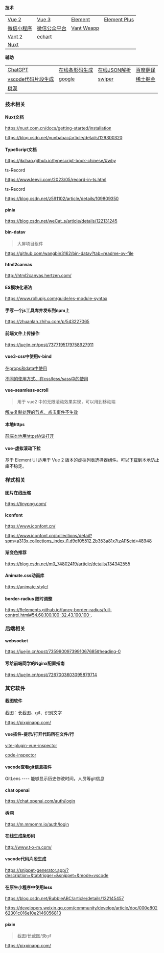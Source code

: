 **技术**

|                                                              |                                                           |                                                             |                                                              |
| ------------------------------------------------------------ | --------------------------------------------------------- | ----------------------------------------------------------- | ------------------------------------------------------------ |
| [Vue 2](https://v2.cn.vuejs.org/)                            | [Vue 3](https://cn.vuejs.org/)                            | [Element](https://element.eleme.cn/#/zh-CN/component/input) | [Element Plus](https://element-plus-docs.bklab.cn/zh-CN/component/input.html) |
| [微信小程序](https://developers.weixin.qq.com/miniprogram/dev/framework/) | [微信公众平台](https://mp.weixin.qq.com/)                 | [Vant Weapp](https://vant-ui.github.io/vant-weapp/#/home)   |                                                              |
| [Vant 2](https://vant-ui.github.io/vant/v2/#/zh-CN/)         | [echart](https://echarts.apache.org/zh/option.html#title) |                                                             |                                                              |
| [Nuxt](https://nuxt.com.cn/)                                 |                                                           |                                                             |                                                              |

**辅助**

|                                                      |                                         |                                                        |                                                              |
| ---------------------------------------------------- | --------------------------------------- | ------------------------------------------------------ | ------------------------------------------------------------ |
| [ChatGPT](https://chat.openai.com/auth/login)        | [在线条形码生成](http://www.t-x-m.com/) | [在线JSON解析](https://www.sojson.com/)                | [百度翻译](https://fanyi.baidu.com/mtpe-individual/multimodal#/) |
| [vscode代码片段生成](https://snippet-generator.app/) | [google](https://www.google.com.hk/)    | [swiper](https://www.swiper.com.cn/api/start/new.html) | [稀土掘金](https://juejin.cn/)                               |
| [树洞](https://m.mmomm.io/auth/login)                |                                         |                                                        |                                                              |





### 技术相关

#### Nuxt文档

https://nuxt.com.cn/docs/getting-started/installation

https://blog.csdn.net/yunbabac/article/details/129300320



#### TypeScript文档

https://jkchao.github.io/typescript-book-chinese/#why

ts-Record

https://www.leevii.com/2023/05/record-in-ts.html

ts-Record

https://blog.csdn.net/z591102/article/details/109809350



#### pinia

https://blog.csdn.net/weCat_s/article/details/122131245



#### bin-datav

> 大屏项目组件

https://github.com/wangbin3162/bin-datav?tab=readme-ov-file



#### html2canvas

http://html2canvas.hertzen.com/



#### ES模块化语法

https://www.rollupjs.com/guide/es-module-syntax



#### 手写一个js工具库并发布到npm上

https://zhuanlan.zhihu.com/p/543227065



#### 前端文件上传操作

https://juejin.cn/post/7377195179758927911



#### vue3-css中使用v-bind

[在props和data中使用](https://www.jb51.net/javascript/316822klj.htm)

[不同的使用方式、在css/less/sass中的使用](https://blog.csdn.net/weixin_52235488/article/details/126290046)



#### vue-seamless-scroll

> 用于 vue2 中的无限滚动效果实现，可以用到移动端

[解决复制处理的节点，点击事件不生效](https://blog.csdn.net/m0_74149462/article/details/136549471)



#### 本地https

[前端本地用https协议打开](https://xiaoshen.blog.csdn.net/article/details/135893188)



#### vue-虚拟滚动下拉

基于 Element UI 适用于 Vue 2 版本的虚拟列表选择器组件。可以[下载](https://github.com/kooriookami/el-select-v2/blob/master/packages/el-select-v2/src/el-select-v2.vue)到本地防止库不稳定。



### 样式相关

#### 图片在线压缩

https://tinypng.com/

#### iconfont

https://www.iconfont.cn/

https://www.iconfont.cn/collections/detail?spm=a313x.collections_index.i1.d9df05512.2b353a81x7tzAP&cid=48948

#### 渐变色推荐

https://blog.csdn.net/m0_74802419/article/details/134342555

#### Animate.css动画库

https://animate.style/

#### border-radius 随时调整

https://9elements.github.io/fancy-border-radius/full-control.html#54.60.100.100-32.43.100.100-.



### 后端相关

#### websocket

https://juejin.cn/post/7359900973991067685#heading-0

#### 写给前端同学的Nginx配置指南

https://juejin.cn/post/7267003603095879714



### 其它软件

#### 截图软件

截图：长截图、gif、识别文字

https://pixpinapp.com/



#### vue插件-提示/打开代码所在文件/行

[vite-plugin-vue-inspector](https://github.com/webfansplz/vite-plugin-vue-inspector/tree/main)

[code-inspector](https://inspector.fe-dev.cn/)



#### vscode查看git信息插件

GitLens ---- 能够显示历史修改时间，人员等git信息



#### chat openai

https://chat.openai.com/auth/login



#### 树洞

https://m.mmomm.io/auth/login



#### 在线生成条形码

http://www.t-x-m.com/



#### vscode代码片段生成

https://snippet-generator.app/?description=&tabtrigger=&snippet=&mode=vscode





#### 在原生小程序中使用less

https://blog.csdn.net/BubbleABC/article/details/132145457

https://developers.weixin.qq.com/community/develop/article/doc/000e80262301c016e10e2146056813



#### pixin

> 截图/长截图/录gif

https://pixpinapp.com/


